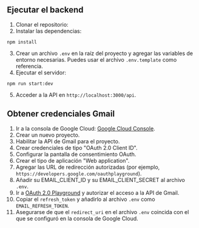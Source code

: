 ## Ejecutar el backend

1. Clonar el repositorio:
2. Instalar las dependencias:

```
npm install
```

3. Crear un archivo `.env` en la raíz del proyecto y agregar las variables de entorno necesarias. Puedes usar el archivo `.env.template` como referencia.
4. Ejecutar el servidor:

```
npm run start:dev
```

5. Acceder a la API en `http://localhost:3000/api`.

## Obtener credenciales Gmail

1. Ir a la consola de Google Cloud: [Google Cloud Console](https://console.cloud.google.com/).
2. Crear un nuevo proyecto.
3. Habilitar la API de Gmail para el proyecto.
4. Crear credenciales de tipo "OAuth 2.0 Client ID".
5. Configurar la pantalla de consentimiento OAuth.
6. Crear el tipo de aplicación "Web application".
7. Agregar las URL de redirección autorizadas (por ejemplo, `https://developers.google.com/oauthplayground`).
8. Añadir su EMAIL_CLIENT_ID y su EMAIL_CLIENT_SECRET al archivo `.env`.
9. Ir a [OAuth 2.0 Playground](https://developers.google.com/oauthplayground) y autorizar el acceso a la API de Gmail.
10. Copiar el `refresh_token` y añadirlo al archivo `.env` como `EMAIL_REFRESH_TOKEN`.
11. Asegurarse de que el `redirect_uri` en el archivo `.env` coincida con el que se configuró en la consola de Google Cloud.
